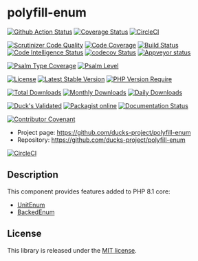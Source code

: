 # polyfill-enum

[![Github Action Status](https://github.com/ducks-project/polyfill-enum/actions/workflows/php.yml/badge.svg)](https://github.com/ducks-project/polyfill-enum)
[![Coverage Status](https://coveralls.io/repos/github/ducks-project/polyfill-enum/badge.svg)](https://coveralls.io/github/ducks-project/polyfill-enum)
[![CircleCI](https://dl.circleci.com/status-badge/img/gh/ducks-project/polyfill-enum/tree/7.x.svg?style=svg)](https://dl.circleci.com/status-badge/redirect/gh/ducks-project/polyfill-enum/tree/master)

[![Scrutinizer Code Quality](https://scrutinizer-ci.com/g/ducks-project/polyfill-enum/badges/quality-score.png)](https://scrutinizer-ci.com/g/ducks-project/polyfill-enum/?branch=master)
[![Code Coverage](https://scrutinizer-ci.com/g/ducks-project/polyfill-enum/badges/coverage.png)](https://scrutinizer-ci.com/g/ducks-project/polyfill-enum/?branch=master)
[![Build Status](https://scrutinizer-ci.com/g/ducks-project/polyfill-enum/badges/build.png)](https://scrutinizer-ci.com/g/ducks-project/polyfill-enum/build-status/master)
[![Code Intelligence Status](https://scrutinizer-ci.com/g/ducks-project/polyfill-enum/badges/code-intelligence.svg)](https://scrutinizer-ci.com/code-intelligence)
[![codecov Status](https://codecov.io/github/ducks-project/polyfill-enum/graph/badge.svg?token=M3LBGQQ6N9)](https://codecov.io/github/ducks-project/polyfill-enum)
[![Appveyor status](https://ci.appveyor.com/api/projects/status/edj2aj94ebslnhy9?svg=true)](https://ci.appveyor.com/project/donaldinou/spl-types)

[![Psalm Type Coverage](https://shepherd.dev/github/ducks-project/polyfill-enum/coverage.svg)](https://shepherd.dev/github/ducks-project/polyfill-enum)
[![Psalm Level](https://shepherd.dev/github/ducks-project/polyfill-enum/level.svg)](https://shepherd.dev/github/ducks-project/polyfill-enum)

[![License](https://poser.pugx.org/ducks-project/polyfill-enum/license)](https://packagist.org/packages/ducks-project/polyfill-enum)
[![Latest Stable Version](https://poser.pugx.org/ducks-project/polyfill-enum/v/stable)](https://packagist.org/packages/ducks-project/polyfill-enum)
[![PHP Version Require](https://poser.pugx.org/ducks-project/polyfill-enum/require/php)](https://packagist.org/packages/ducks-project/polyfill-enum)

[![Total Downloads](https://poser.pugx.org/ducks-project/polyfill-enum/downloads)](https://packagist.org/packages/ducks-project/polyfill-enum)
[![Monthly Downloads](https://poser.pugx.org/ducks-project/polyfill-enum/d/monthly)](https://packagist.org/packages/ducks-project/polyfill-enum)
[![Daily Downloads](https://poser.pugx.org/ducks-project/polyfill-enum/d/daily)](https://packagist.org/packages/ducks-project/polyfill-enum)

[![Duck's Validated](https://img.shields.io/badge/duck-validated-lightyellow)](https://opencollective.com/ducks-project)
[![Packagist online](https://img.shields.io/badge/packagist-online-brightgreen)](https://opencollective.com/ducks-project)
[![Documentation Status](https://readthedocs.org/projects/spl-types/badge/?version=latest)](https://spl-types.readthedocs.io/en/latest/?badge=latest)

[![Contributor Covenant](https://img.shields.io/badge/Contributor%20Covenant-2.1-4baaaa.svg)](code_of_conduct.md)

* Project page: https://github.com/ducks-project/polyfill-enum
* Repository: https://github.com/ducks-project/polyfill-enum

[![CircleCI](https://dl.circleci.com/insights-snapshot/gh/ducks-project/polyfill-enum/1.x/workflow/badge.svg?window=30d)](https://app.circleci.com/insights/github/ducks-project/polyfill-enum/workflows/workflow/overview?branch=1.x&reporting-window=last-30-days&insights-snapshot=true)

## Description

This component provides features added to PHP 8.1 core:

- [UnitEnum]
- [BackedEnum]

## License

This library is released under the [MIT license].

[UnitEnum]: ./assets/documentation/UnitEnum.md#The-UnitEnum-interface
[BackedEnum]: ./assets/documentation/BackedEnum.md#The-BackedEnum-interface
[Changelog]: CHANGELOG.md
[MIT license]: LICENSE
